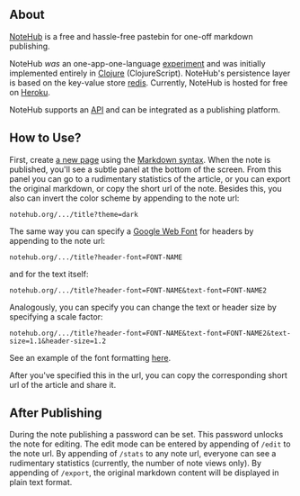 ## About

[NoteHub](http://notehub.org) is a free and hassle-free pastebin for one-off markdown publishing.

NoteHub _was_ an one-app-one-language [experiment](http://notehub.org/2012/6/16/how-notehub-is-built) and was initially implemented entirely in [Clojure](http://clojure.org) (ClojureScript).
NoteHub's persistence layer is based on the key-value store [redis](http://redis.io).
Currently, NoteHub is hosted for free on [Heroku](http://heroku.com).

NoteHub supports an [API](https://github.com/chmllr/NoteHub/blob/master/API.md) and can be integrated as a publishing platform.

## How to Use?
First, create [a new page](http://notehub.org/new) using the [Markdown syntax](http://daringfireball.net/projects/markdown/).
When the note is published, you'll see a subtle panel at the bottom of the screen.
From this panel you can go to a rudimentary statistics of the article, or you can export the original markdown, or copy the short url of the note.
Besides this, you also can invert the color scheme by appending to the note url:

    notehub.org/.../title?theme=dark

The same way you can specify a [Google Web Font](http://www.google.com/webfonts/) for headers by appending to the note url:

    notehub.org/.../title?header-font=FONT-NAME

and for the text itself:

    notehub.org/.../title?header-font=FONT-NAME&text-font=FONT-NAME2

Analogously, you can specify you can change the text or header size by specifying a scale factor:

    notehub.org/.../title?header-font=FONT-NAME&text-font=FONT-NAME2&text-size=1.1&header-size=1.2

See an example of the font formatting [here](http://www.notehub.org/8m4l9).

After you've specified this in the url, you can copy the corresponding short url of the article and share it.

## After Publishing

During the note publishing a password can be set.
This password unlocks the note for editing.
The edit mode can be entered by appending of `/edit` to the note url.
By appending of `/stats` to any note url, everyone can see a rudimentary statistics (currently, the number of note views only).
By appending of `/export`, the original markdown content will be displayed in plain text format.
